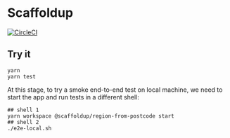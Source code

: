 # Scaffoldup

[![CircleCI](https://circleci.com/gh/ildella/scaffoldup.svg?style=svg&circle-token=3c234614374dfafea47fa01d51deac0d165af92c)](https://circleci.com/gh/ildella/scaffoldup)

## Try it

```shell
yarn
yarn test
```

At this stage, to try a smoke end-to-end test on local machine, we need to start the app and run tests in a different shell:

```shell
## shell 1
yarn workspace @scaffoldup/region-from-postcode start
## shell 2
./e2e-local.sh
```
